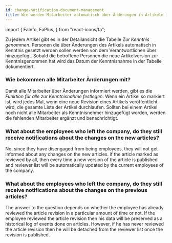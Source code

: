 ```yaml
---
id: change-notification-document-management
title: Wie werden Mitarbeiter automatisch über Änderungen in Artikeln informiert?
---
```


import {
FaInfo,
FaPlus,
} from "react-icons/fa";

Zu jedem Artikel gibt es in der Detailansicht die Tabelle _<FaInfo/>Zur Kenntnis genommen_. Personen die über Änderungen des Artikels automatisch in Kenntnis gesetzt werden sollen werden von dem Verantwortlichen über <code><FaPlus/></code> hinzugefügt.
Sobald die betroffene Personen die neue Artikelversion zur Kenntnisgenommen hat wird das Datum der Kenntnisnahme in der Tabelle dokumentiert.

### Wie bekommen alle Mitarbeiter Änderungen mit?

Damit alle Mitarbeiter über Änderungen informiert werden, gibt es die _Funktion für alle zur Kenntnisnahme festlegen_. Wenn ein Artikel so markiert ist, wird jedes Mal, wenn eine neue Revision eines Artikels veröffentlicht wird, die gesamte Liste der Artikel durchlaufen. Sollten bei einem Artikel noch nicht alle Mitarbeiter als Kenntnisnehmer hinzugefügt worden, werden die fehlenden Mitarbeiter ergänzt und benachrichtigt.

### What about the employees who left the company, do they still receive notifications about the changes on the new articles?

No, since they have disengaged from being employees, they will not get informed about any changes on the new articles. if the article marked as reviewed by all, then every time a new version of the article is published and reviewer list will be automatically updated by the current employees of the company.

### What about the employees who left the company, do they still receive notifications about the changes on the previous articles?

The answer to the question depends on whether the employee has already reviewed the article revision in a particular amount of time or not. If the employee reviewed the article revision then his data will be preserved as a historical log of events done on articles. However, if he has never reviewed the article revision then he will be detached from the reviewer list once the revision is published.
